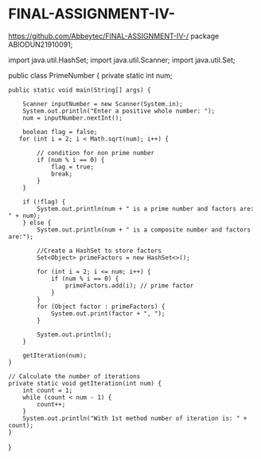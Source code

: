 # FINAL-ASSIGNMENT-IV-
https://github.com/Abbeytec/FINAL-ASSIGNMENT-IV-/
package ABIODUN21910091;

import java.util.HashSet;
import java.util.Scanner;
import java.util.Set;

public class PrimeNumber {
    private static int num;

    public static void main(String[] args) {

        Scanner inputNumber = new Scanner(System.in);
        System.out.println("Enter a positive whole number: ");
        num = inputNumber.nextInt();

        boolean flag = false;
       for (int i = 2; i < Math.sqrt(num); i++) {

            // condition for non prime number
            if (num % i == 0) {
                flag = true;
                break;
            }
        }

        if (!flag) {
            System.out.println(num + " is a prime number and factors are: " + num);
        } else {
            System.out.println(num + " is a composite number and factors are:");

            //Create a HashSet to store factors
            Set<Object> primeFactors = new HashSet<>();

            for (int i = 2; i <= num; i++) {
                if (num % i == 0) {
                    primeFactors.add(i); // prime factor
                }
            }
            for (Object factor : primeFactors) {
                System.out.print(factor + ", ");
            }

            System.out.println();
        }

        getIteration(num);
    }

    // Calculate the number of iterations
    private static void getIteration(int num) {
        int count = 1;
        while (count < num - 1) {
            count++;
        }
        System.out.println("With 1st method number of iteration is: " + count);
    }
}
